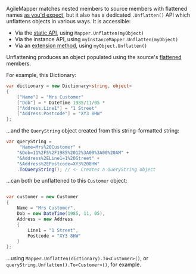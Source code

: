 AgileMapper matches nested members to source members with flattened names [as you'd expect](Member-Matching), but it also has a dedicated `.Unflatten()` API which unflattens objects in various ways. It is accessible:

- Via the [static API](Static-vs-Instance-Mappers), using `Mapper.Unflatten(myObject)`
- Via the instance API, using `myInstanceMapper.Unflatten(myObject)`
- Via an [extension method](Mapping-Extension-Methods), using `myObject.Unflatten()`

Unflattening produces an object populated using the source's [flattened](Object-Flattening) members.

For example, this Dictionary:

```C#
var dictionary = new Dictionary<string, object>
{
    ["Name"] = "Mrs Customer"
    ["Dob"] = * DateTime 1985/11/05 *
    ["Address.Line1"] = "1 Street"
    ["Address.Postcode"] = "XY3 8HW"
};
```

...and the `QueryString` object created from this string-formatted string:

```C#
var queryString = 
     "Name=Mrs%20Customer" +
    "&Dob=11%2F5%2F1985%2012%3A00%3A00%20AM" +
    "&Address%2ELine1=1%20Street" +
    "&Address%2EPostcode=XY3%208HW"
    .ToQueryString(); // <- Creates a QueryString object
```

...can both be unflattened to this `Customer` object:

```C#

var customer = new Customer
{
    Name = "Mrs Customer",
    Dob = new DateTime(1985, 11, 05),
    Address = new Address
    {
        Line1 = "1 Street",
        Postcode = "XY3 8HW"
    }
};
```

...using `Mapper.Unflatten(dictionary).To<Customer>()`, or `queryString.Unflatten().To<Customer>()`, for example.
